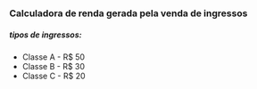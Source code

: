 ### Calculadora de renda gerada pela venda de ingressos
##### tipos de ingressos: 
  - Classe A - R$ 50
  - Classe B - R$ 30
  - Classe C - R$ 20
